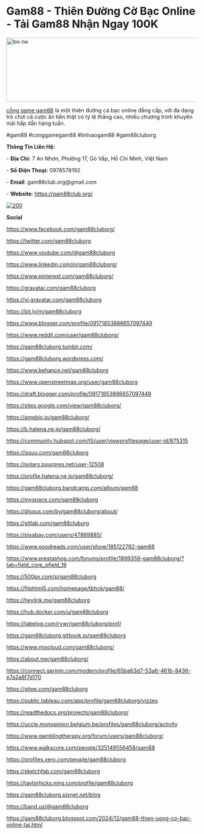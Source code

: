 <h1>Gam88 - Thi&ecirc;n Đường Cờ Bạc Online - Tải Gam88 Nhận Ngay 100K</h1>
<p><a href="https://ibb.co/RvwNhyW"><img src="https://i.ibb.co/Vj4xHm8/bn-tw.jpg" alt="bn-tw" width="508" height="169" border="0" /></a></p>
<p dir="ltr"><a href="https://gam88club.org/">cổng game gam88</a> l&agrave; một thi&ecirc;n đường c&aacute; bạc online đẳng cấp, với đa dạng tr&ograve; chơi c&aacute; cược ăn tiền thật c&oacute; tỷ lệ thắng cao, nhiều chương tr&igrave;nh khuyến m&atilde;i hấp dẫn h&agrave;ng tuần.</p>
<p dir="ltr">#gam88 #conggamegam88 #linlvaogam88 #gam88cluborg</p>
<p dir="ltr"><strong>Th&ocirc;ng Tin Li&ecirc;n Hệ:</strong></p>
<p dir="ltr">-&nbsp;<strong>Địa Chỉ:</strong>&nbsp;7 An Nhơn, Phường 17, G&ograve; Vấp, Hồ Ch&iacute; Minh, Việt Nam</p>
<p dir="ltr">-&nbsp;<strong>Số Điện Thoại:</strong>&nbsp;0978578192</p>
<p dir="ltr">-&nbsp;<strong>Email</strong>: gam88club.org@gmail.com</p>
<p dir="ltr">-&nbsp;<strong>Website</strong>:&nbsp;<a href="https://gam88club.org/">https://gam88club.org/</a></p>
<p><a href="https://imgbb.com/"><img src="https://i.ibb.co/5KjQpJ3/200.jpg" alt="200" border="0" /></a></p>
<p dir="ltr"><strong>Social</strong></p>
<p dir="ltr"><a href="https://www.facebook.com/gam88cluborg/">https://www.facebook.com/gam88cluborg/</a></p>
<p dir="ltr"><a href="https://twitter.com/gam88cluborg">https://twitter.com/gam88cluborg</a></p>
<p dir="ltr"><a href="https://www.youtube.com/@gam88cluborg">https://www.youtube.com/@gam88cluborg</a></p>
<p dir="ltr"><a href="https://www.linkedin.com/in/gam88cluborg/">https://www.linkedin.com/in/gam88cluborg/</a></p>
<p dir="ltr"><a href="https://www.pinterest.com/gam88cluborg/">https://www.pinterest.com/gam88cluborg/</a></p>
<p dir="ltr"><a href="https://gravatar.com/gam88cluborg">https://gravatar.com/gam88cluborg</a></p>
<p dir="ltr"><a href="https://vi.gravatar.com/gam88cluborg">https://vi.gravatar.com/gam88cluborg</a></p>
<p dir="ltr"><a href="https://bit.ly/m/gam88cluborg">https://bit.ly/m/gam88cluborg</a></p>
<p dir="ltr"><a href="https://www.blogger.com/profile/09171853886657097449">https://www.blogger.com/profile/09171853886657097449</a></p>
<p dir="ltr"><a href="https://www.reddit.com/user/gam88cluborg/">https://www.reddit.com/user/gam88cluborg/</a></p>
<p dir="ltr"><a href="https://gam88cluborg.tumblr.com/">https://gam88cluborg.tumblr.com/</a></p>
<p dir="ltr"><a href="https://gam88cluborg.wordpress.com/">https://gam88cluborg.wordpress.com/</a></p>
<p dir="ltr"><a href="https://www.behance.net/gam88cluborg">https://www.behance.net/gam88cluborg</a></p>
<p dir="ltr"><a href="https://www.openstreetmap.org/user/gam88cluborg">https://www.openstreetmap.org/user/gam88cluborg</a></p>
<p dir="ltr"><a href="https://draft.blogger.com/profile/09171853886657097449">https://draft.blogger.com/profile/09171853886657097449</a></p>
<p dir="ltr"><a href="https://sites.google.com/view/gam88cluborg/">https://sites.google.com/view/gam88cluborg/</a></p>
<p dir="ltr"><a href="https://ameblo.jp/gam88cluborg/">https://ameblo.jp/gam88cluborg/</a></p>
<p dir="ltr"><a href="https://b.hatena.ne.jp/gam88cluborg/">https://b.hatena.ne.jp/gam88cluborg/</a></p>
<p dir="ltr"><a href="https://community.hubspot.com/t5/user/viewprofilepage/user-id/875315">https://community.hubspot.com/t5/user/viewprofilepage/user-id/875315</a></p>
<p dir="ltr"><a href="https://issuu.com/gam88cluborg">https://issuu.com/gam88cluborg</a></p>
<p dir="ltr"><a href="https://polars.pourpres.net/user-12508">https://polars.pourpres.net/user-12508</a></p>
<p dir="ltr"><a href="https://profile.hatena.ne.jp/gam88cluborg/">https://profile.hatena.ne.jp/gam88cluborg/</a></p>
<p dir="ltr"><a href="https://gam88cluborg.bandcamp.com/album/gam88">https://gam88cluborg.bandcamp.com/album/gam88</a></p>
<p dir="ltr"><a href="https://myspace.com/gam88cluborg">https://myspace.com/gam88cluborg</a></p>
<p dir="ltr"><a href="https://disqus.com/by/gam88cluborg/about/">https://disqus.com/by/gam88cluborg/about/</a></p>
<p dir="ltr"><a href="https://gitlab.com/gam88cluborg">https://gitlab.com/gam88cluborg</a></p>
<p dir="ltr"><a href="https://pixabay.com/users/47869885/">https://pixabay.com/users/47869885/</a></p>
<p dir="ltr"><a href="https://www.goodreads.com/user/show/185122782-gam88">https://www.goodreads.com/user/show/185122782-gam88</a></p>
<p dir="ltr"><a href="https://www.prestashop.com/forums/profile/1899359-gam88cluborg/?tab=field_core_pfield_19">https://www.prestashop.com/forums/profile/1899359-gam88cluborg/?tab=field_core_pfield_19</a></p>
<p dir="ltr"><a href="https://500px.com/p/gam88cluborg">https://500px.com/p/gam88cluborg</a></p>
<p dir="ltr"><a href="https://fliphtml5.com/homepage/tbhck/gam88/">https://fliphtml5.com/homepage/tbhck/gam88/</a></p>
<p dir="ltr"><a href="https://heylink.me/gam88cluborg">https://heylink.me/gam88cluborg</a></p>
<p dir="ltr"><a href="https://hub.docker.com/u/gam88cluborg">https://hub.docker.com/u/gam88cluborg</a></p>
<p dir="ltr"><a href="https://tabelog.com/rvwr/gam88cluborg/prof/">https://tabelog.com/rvwr/gam88cluborg/prof/</a></p>
<p dir="ltr"><a href="https://gam88cluborg.gitbook.io/gam88cluborg">https://gam88cluborg.gitbook.io/gam88cluborg</a></p>
<p dir="ltr"><a href="https://www.mixcloud.com/gam88cluborg/">https://www.mixcloud.com/gam88cluborg/</a></p>
<p dir="ltr"><a href="https://about.me/gam88cluborg/">https://about.me/gam88cluborg/</a></p>
<p dir="ltr"><a href="https://connect.garmin.com/modern/profile/65ba63d7-53a6-461b-8436-e7a2a8f7d170">https://connect.garmin.com/modern/profile/65ba63d7-53a6-461b-8436-e7a2a8f7d170</a></p>
<p dir="ltr"><a href="https://gitee.com/gam88cluborg">https://gitee.com/gam88cluborg</a></p>
<p dir="ltr"><a href="https://public.tableau.com/app/profile/gam88cluborg/vizzes">https://public.tableau.com/app/profile/gam88cluborg/vizzes</a></p>
<p dir="ltr"><a href="https://readthedocs.org/projects/gam88cluborg/">https://readthedocs.org/projects/gam88cluborg/</a></p>
<p dir="ltr"><a href="https://uccle.monopinion.belgium.be/profiles/gam88cluborg/activity">https://uccle.monopinion.belgium.be/profiles/gam88cluborg/activity</a></p>
<p dir="ltr"><a href="https://www.gamblingtherapy.org/forum/users/gam88cluborg/">https://www.gamblingtherapy.org/forum/users/gam88cluborg/</a></p>
<p dir="ltr"><a href="https://www.walkscore.com/people/325149556458/gam88">https://www.walkscore.com/people/325149556458/gam88</a></p>
<p dir="ltr"><a href="https://profiles.xero.com/people/gam88cluborg">https://profiles.xero.com/people/gam88cluborg</a></p>
<p dir="ltr"><a href="https://sketchfab.com/gam88cluborg">https://sketchfab.com/gam88cluborg</a></p>
<p dir="ltr"><a href="https://taylorhicks.ning.com/profile/gam88cluborg">https://taylorhicks.ning.com/profile/gam88cluborg</a></p>
<p dir="ltr"><a href="https://gam88cluborg.pixnet.net/blog">https://gam88cluborg.pixnet.net/blog</a></p>
<p dir="ltr"><a href="https://band.us/@gam88cluborg">https://band.us/@gam88cluborg</a></p>
<p dir="ltr"><a href="https://gam88cluborg.blogspot.com/2024/12/gam88-thien-uong-co-bac-online-tai.html">https://gam88cluborg.blogspot.com/2024/12/gam88-thien-uong-co-bac-online-tai.html</a></p>